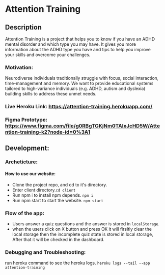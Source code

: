 # Attention Training

## Description

Attention Training is a project that helps you to know if you have an ADHD mental disorder and which type you may have. It gives you more information about the ADHD type you have and tips to help you improve your skills and overcome your challenges.

### Motivation:

Neurodiverse individuals traditionally struggle with focus, social interaction, time-management and memory. We want to provide educational systems tailored to high-variance individuals (e.g. ADHD, autism and dyslexia) building skills to address these unmet needs.

### Live Heroku Link: https://attention-training.herokuapp.com/

### Figma Prototype: https://www.figma.com/file/g0RBgTGKjNm0TAIxJcHD5W/Attention-training-k2?node-id=0%3A1

## Development:

### Archeticture:

#### How to use our website:

  - Clone the project repo, and cd to it's directory.
  - Enter client directory.`cd client`
  - Run npm i to install npm depends.
    `npm i`
  - Run npm start to start the website.
    `npm start`

### Flow of the app:

- Users answer a quiz questions and the answer is stored in `localStorage`.
- when the users click on X button and press OK it will firsltly clear the local storage then the incomplete quiz state is stored in local storage, After that it will be checked in the dashboard.

### Debugging and Troubleshooting:

run heroku command to see the heroku logs.
`heroku logs --tail --app attention-training`
